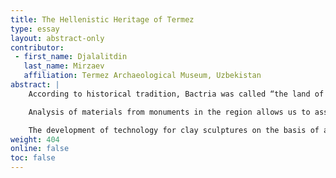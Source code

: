 ```yaml
---
title: The Hellenistic Heritage of Termez
type: essay
layout: abstract-only
contributor:
 - first_name: Djalalitdin
   last_name: Mirzaev
   affiliation: Termez Archaeological Museum, Uzbekistan
abstract: |
    According to historical tradition, Bactria was called “the land of a thousand cities,” one of which was Termez, Uzbekistan, where a large-scale study of the archaeological monuments of the Hellenistic period is now under way. The materials from the excavations, which allow us to reconstruct the extent and boundaries of the Hellenistic transfers in the region, are stored in the Termez Archaeological Museum.

    Analysis of materials from monuments in the region allows us to associate them directly with events that followed the campaign of Alexander the Great and colonization activities of the Greek settlers, who brought to the territory of Central Asia completely new elements of Greek culture. However, the Greeks borrowed a lot of local technologies and practices to adapt to the particularities of nature, climate, and population, which resulted in a transformation. For example in sculpture, technological development was associated with a limited number of materials using local stone types, although preference was given to clay.

    The development of technology for clay sculptures on the basis of ancient, preexisting traditions received a powerful boost from the emergence of a new genre of art—painted clay sculptures—the style and iconography of which remained Greek. Thus, the composition of the products of Bactria in the third to first century BC in general corresponds to that in the Greek cities; the emergence of a variety of styles testifies to the intense processing of the imported traditions.
weight: 404
online: false
toc: false
---
```

